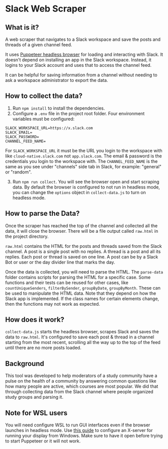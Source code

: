 # Slack Web Scraper

## What is it?

A web scraper that navigates to a Slack workspace and save the posts and threads of a given channel feed.

It uses [Puppeteer headless browser](https://puppeteer.github.io/puppeteer/) for loading and interacting with Slack. It doesn't depend on installing an app in the Slack workspace. Instead, it logins to your Slack account and uses that to access the channel feed.

It can be helpful for saving information from a channel without needing to ask a workspace administrator to export the data.

## How to collect the data?

1. Run `npm install` to install the dependencies.
2. Configure a `.env` file in the project root folder. Four environment variables must be configured:

```
SLACK_WORKSPACE_URL=https://x.slack.com
SLACK_EMAIL=
SLACK_PASSWORD=
CHANNEL_FEED_NAME=
```

For `SLACK_WORKSPACE_URL` it must be the URL you login to the workspace with like `cloud-native.slack.com` not `app.slack.com`. The email & password is the credentials you login to the workspace with. The `CHANNEL_FEED_NAME` is the same as you see under "channels" side tab in Slack, for example: "general" or "random".

3. Run `npm run collect`. You will see the browser open and start scraping data. By default the browser is configured to not run in headless mode, you can change the `options` object in `collect-data.js` to turn on headless mode.

## How to parse the Data?

Once the scraper has reached the top of the channel and collected all the data, it will close the browser. There will be a file output called `raw.html` in the project directory.

`raw.html` contains the HTML for the posts and threads saved from the Slack channel. A post is a single post with no replies. A thread is a post and all its replies. Each post or thread is saved on one line. A post can be by a Slack Bot or user or the day divider line that marks the day.

Once the data is collected, you will need to parse the HTML. The `parse-data` folder contains scripts for parsing the HTML for a specific case. Some functions and their tests can be reused for other cases, like `countUniqueSenders`, `filterBySender`, `groupByDate`, `groupByMonth`. These can be used to manipulate the HTML data. Note that they depend on how the Slack app is implemented. If the class names for certain elements change, then the functions may not work as expected.

## How does it work?

`collect-data.js` starts the headless browser, scrapes Slack and saves the data to `raw.html`. It's configured to save each post & thread in a channel starting from the most recent, scrolling all the way up to the top of the feed until there are no more posts loaded.

## Background

This tool was developed to help moderators of a study community have a pulse on the health of a community by answering common questions like how many people are active, which courses are most popular. We did that through collecting data from the Slack channel where people organized study groups and parsing it.

## Note for WSL users

You will need configure WSL to run GUI interfaces even if the browser launches in headless mode. Use [this guide](https://nickymeuleman.netlify.app/blog/gui-on-wsl2-cypress) to configure an X-server for running your display from Windows. Make sure to have it open before trying to start Puppeteer or it will not work.
